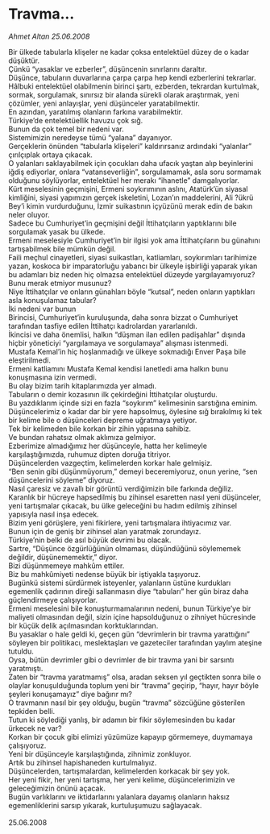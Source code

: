 # Travma...

*Ahmet Altan 25.06.2008*

<div class="taraf_structure_2col_1zq">
<div class="margen_n">



 <p>Bir ülkede tabularla klişeler ne kadar çoksa entelektüel düzey de o kadar düşüktür.<br/>
Çünkü “yasaklar ve ezberler”, düşüncenin sınırlarını daraltır.<br/>
Düşünce, tabuların duvarlarına çarpa çarpa hep kendi ezberlerini tekrarlar.<br/>
Hâlbuki entelektüel olabilmenin birinci şartı, ezberden, tekrardan kurtulmak, sormak, sorgulamak, sınırsız bir alanda sürekli olarak araştırmak, yeni çözümler, yeni anlayışlar, yeni düşünceler yaratabilmektir.<br/>
En azından, yaratılmış olanların farkına varabilmektir.<br/>
Türkiye’de entelektüellik havuzu çok sığ.<br/>
Bunun da çok temel bir nedeni var.<br/>
Sistemimizin neredeyse tümü “yalana” dayanıyor.<br/>
Gerçeklerin önünden “tabularla klişeleri” kaldırırsanız ardındaki “yalanlar” çırılçıplak ortaya çıkacak.<br/>
O yalanları saklayabilmek için çocukları daha ufacık yaştan alıp beyinlerini iğdiş ediyorlar, onlara “vatanseverliğin”, sorgulamamak, asla soru sormamak olduğunu söylüyorlar, entelektüel her merakı “ihanetle” damgalıyorlar.<br/>
Kürt meselesinin geçmişini, Ermeni soykırımının aslını, Atatürk’ün siyasal kimliğini, siyasi yapımızın gerçek iskeletini, Lozan’ın maddelerini, Ali ?ükrü Bey’i kimin vurdurduğunu, İzmir suikastının içyüzünü merak edin de bakın neler oluyor.<br/>
Sadece bu Cumhuriyet’in geçmişini değil İttihatçıların yaptıklarını bile sorgulamak yasak bu ülkede.<br/>
Ermeni meselesiyle Cumhuriyet’in bir ilgisi yok ama İttihatçıların bu günahını tartışabilmek bile mümkün değil.<br/>
Faili meçhul cinayetleri, siyasi suikastları, katliamları, soykırımları tarihimize yazan, koskoca bir imparatorluğu yabancı bir ülkeyle işbirliği yaparak yıkan bu adamları biz neden hiç olmazsa entelektüel düzeyde yargılayamıyoruz?<br/>
Bunu merak etmiyor musunuz?<br/>
Niye İttihatçılar ve onların günahları böyle “kutsal”, neden onların yaptıkları asla konuşulamaz tabular?<br/>
İki nedeni var bunun<br/>
Birincisi, Cumhuriyet’in kuruluşunda, daha sonra bizzat o Cumhuriyet tarafından tasfiye edilen İttihatçı kadrolardan yararlanıldı.<br/>
İkincisi ve daha önemlisi, halkın “düşman ilan edilen padişahlar” dışında hiçbir yöneticiyi “yargılamaya ve sorgulamaya” alışması istenmedi.<br/>
Mustafa Kemal’in hiç hoşlanmadığı ve ülkeye sokmadığı Enver Paşa bile eleştirilmedi.<br/>
Ermeni katliamını Mustafa Kemal kendisi lanetledi ama halkın bunu konuşmasına izin vermedi.<br/>
Bu olay bizim tarih kitaplarımızda yer almadı.<br/>
Tabuların o demir kozasının ilk çekirdeğini İttihatçılar oluşturdu.<br/>
Bu yazdıklarım içinde sizi en fazla “soykırım” kelimesinin sarstığına eminim.<br/>
Düşüncelerimiz o kadar dar bir yere hapsolmuş, öylesine sığ bırakılmış ki tek bir kelime bile o düşünceleri depreme uğratmaya yetiyor.<br/>
Tek bir kelimeden bile korkan bir zihin yapısına sahibiz.<br/>
Ve bundan rahatsız olmak aklımıza gelmiyor.<br/>
Ezberimize almadığımız her düşünceyle, hatta her kelimeyle karşılaştığımızda, ruhumuz dipten doruğa titriyor.<br/>
Düşüncelerden vazgeçtim, kelimelerden korkar hale gelmişiz.<br/>
“Ben senin gibi düşünmüyorum,” demeyi beceremiyoruz, onun yerine, “sen düşüncelerini söyleme” diyoruz.<br/>
Nasıl çaresiz ve zavallı bir görüntü verdiğimizin bile farkında değiliz.<br/>
Karanlık bir hücreye hapsedilmiş bu zihinsel esaretten nasıl yeni düşünceler, yeni tartışmalar çıkacak, bu ülke geleceğini bu hadım edilmiş zihinsel yapısıyla nasıl inşa edecek.<br/>
Bizim yeni görüşlere, yeni fikirlere, yeni tartışmalara ihtiyacımız var.<br/>
Bunun için de geniş bir zihinsel alan yaratmak zorundayız.<br/>
Türkiye’nin belki de asıl büyük devrimi bu olacak.<br/>
Sartre, “Düşünce özgürlüğünün olmaması, düşündüğünü söylememek değildir, düşünememektir,” diyor.<br/>
Bizi düşünmemeye mahkûm ettiler.<br/>
Biz bu mahkûmiyeti nedense büyük bir iştiyakla taşıyoruz.<br/>
Bugünkü sistemi sürdürmek isteyenler, yalanların üstüne kurdukları egemenlik çadırının direği sallanmasın diye “tabuları” her gün biraz daha güçlendirmeye çalışıyorlar.<br/>
Ermeni meselesini bile konuşturmamalarının nedeni, bunun Türkiye’ye bir maliyeti olmasından değil, sizin içine hapsolduğunuz o zihniyet hücresinde bir küçük delik açılmasından korktuklarından.<br/>
Bu yasaklar o hale geldi ki, geçen gün “devrimlerin bir travma yarattığını” söyleyen bir politikacı, meslektaşları ve gazeteciler tarafından yaylım ateşine tutuldu.<br/>
Oysa, bütün devrimler gibi o devrimler de bir travma yani bir sarsıntı yaratmıştı.<br/>
Zaten bir “travma yaratmamış” olsa, aradan seksen yıl geçtikten sonra bile o olaylar konuşulduğunda toplum yeni bir “travma” geçirip, “hayır, hayır böyle şeyleri konuşamayız” diye bağırır mı?<br/>
O travmanın nasıl bir şey olduğu, bugün “travma” sözcüğüne gösterilen tepkiden belli.<br/>
Tutun ki söylediği yanlış, bir adamın bir fikir söylemesinden bu kadar ürkecek ne var?<br/>
Korkan bir çocuk gibi elimizi yüzümüze kapayıp görmemeye, duymamaya çalışıyoruz.<br/>
Yeni bir düşünceyle karşılaştığında, zihnimiz zonkluyor.<br/>
Artık bu zihinsel hapishaneden kurtulmalıyız.<br/>
Düşüncelerden, tartışmalardan, kelimelerden korkacak bir şey yok.<br/>
Her yeni fikir, her yeni tartışma, her yeni kelime, düşüncelerimizin ve geleceğimizin önünü açacak.<br/>
Bugün varlıklarını ve iktidarlarını yalanlara dayamış olanların haksız egemenliklerini sarsıp yıkarak, kurtuluşumuzu sağlayacak. <br/>
<br/>
25.06.2008</p>
<br/>
<br/>
<br/>



<br/>


<div id="taraf_not">
</div>

</div>


</div>
